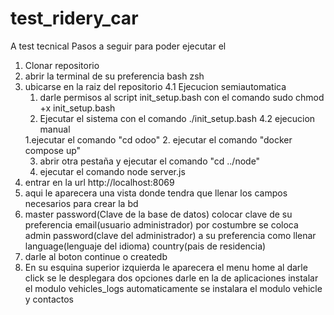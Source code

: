 # test_ridery_car
A test tecnical
Pasos a seguir para poder ejecutar el 
1. Clonar repositorio 
2. abrir la terminal de su preferencia bash zsh 
3. ubicarse en la raiz del repositorio
4.1  Ejecucion semiautomatica
    1. darle permisos al script init_setup.bash con el comando sudo chmod +x init_setup.bash
    2. Ejecutar el sistema con el comando ./init_setup.bash 
4.2 ejecucion manual
    <!-- Levantar odoo -->
    1.ejecutar el comando "cd odoo"
    2. ejecutar el comando "docker compose up"
    <!-- Levantar node -->
    3. abrir otra pestaña y ejecutar el comando "cd ../node"
    4. ejecutar el comando node server.js 
5. entrar en la url http://localhost:8069
6. aqui le aparecera una vista donde tendra que llenar los campos necesarios para crear la bd 
7. master password(Clave de la base de datos) colocar clave de su preferencia
   email(usuario administrador) por costumbre se coloca admin
   password(clave del administrador) a su preferencia como llenar
   language(lenguaje del idioma) 
   country(pais de residencia)
8. darle al boton continue o createdb
9. En su esquina superior izquierda  le aparecera el menu home al darle click se le desplegara dos opciones darle en la de aplicaciones instalar el modulo vehicles_logs  automaticamente se instalara el modulo vehicle y contactos



